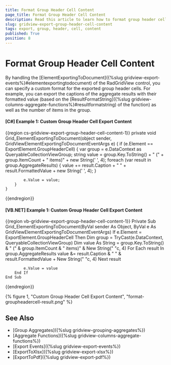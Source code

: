 ```yaml
---
title: Format Group Header Cell Content
page_title: Format Group Header Cell Content
description: Read this article to learn how to format group header cell content within RadGridView - Telerik's WPF DataGrid.
slug: gridview-export-group-header-cell-content
tags: export, group, header, cell, content
published: True
position: 8
---
```


# Format Group Header Cell Content

By handling the [ElementExportingToDocument]({%slug gridview-export-events%}#elementexportingtodocument) of the RadGridView control, you can specify a custom format for the exported group header cells. For example, you can export the captions of the aggregate results with their formatted value (based on the [ResultFormatString]({%slug gridview-columns-aggregate-functions%}#resultformatstring) of the function) as well as the number of items in the group.

#### __[C#] Example 1: Custom Group Header Cell Export Content__

{{region cs-gridview-export-group-header-cell-content-1}}
    private void Grid_ElementExportingToDocument(object sender, GridViewElementExportingToDocumentEventArgs e)
    {
        if (e.Element == ExportElement.GroupHeaderCell)
        {
            var group = e.DataContext as QueryableCollectionViewGroup;
            string value = group.Key.ToString() + " (" + group.ItemCount + " items)" + new String(' ', 4);
            foreach (var result in group.AggregateResults)
            {
                value += result.Caption + " " + result.FormattedValue + new String(' ', 4);
            }

            e.Value = value;
        }
    }
{{endregion}}

#### __[VB.NET] Example 1: Custom Group Header Cell Export Content__

{{region vb-gridview-export-group-header-cell-content-1}}
	Private Sub Grid_ElementExportingToDocument(ByVal sender As Object, ByVal e As GridViewElementExportingToDocumentEventArgs)
		If e.Element = ExportElement.GroupHeaderCell Then
			Dim group = TryCast(e.DataContext, QueryableCollectionViewGroup)
			Dim value As String = group.Key.ToString() & " (" & group.ItemCount & " items)" & New String(" "c, 4)
			For Each result In group.AggregateResults
				value &= result.Caption & " " & result.FormattedValue + New String(" "c, 4)
			Next result

			e.Value = value
		End If
	End Sub
{{endregion}}

{% figure 1, "Custom Group Header Cell Export Content", "format-groupheadercell-result.png" %}

## See Also

 * [Group Aggregates]({%slug gridview-grouping-aggregates%})
 * [Aggregate Functions]({%slug gridview-columns-aggregate-functions%})
 * [Export Events]({%slug gridview-export-events%})
 * [ExportToXlsx]({%slug gridview-export-xlsx%})
 * [ExportToPdf]({%slug gridview-export-pdf%})
